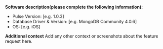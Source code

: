 **Software description(please complete the following information):**
 - Pulse Version: [e.g. 1.0.3]
 - Database Driver & Version: [e.g. MongoDB Community 4.0.6]
 - OS: [e.g. iOS]

**Additional context**
Add any other context or screenshots about the feature request here.
